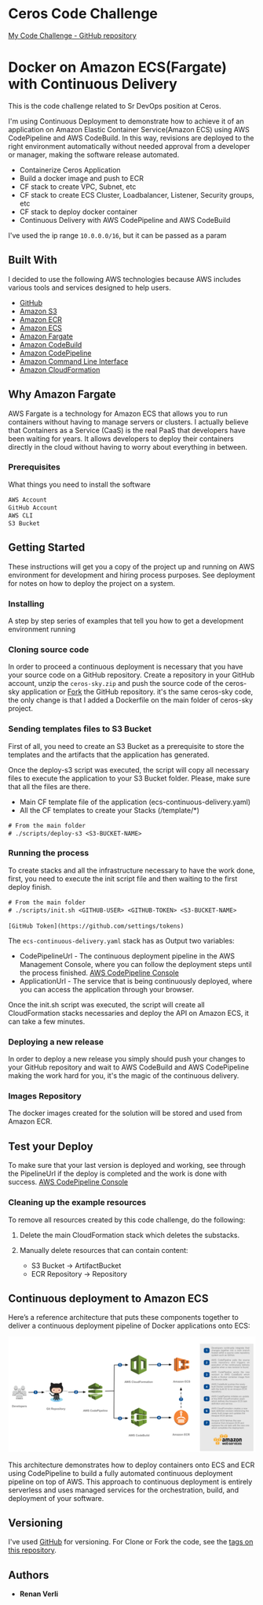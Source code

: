 # Ceros Code Challenge

[My Code Challenge - GitHub repository](https://github.com/rverli/ecs-fargate-continuous-deployment.git)

# Docker on Amazon ECS(Fargate) with Continuous Delivery

This is the code challenge related to Sr DevOps position at Ceros. 

I'm using Continuous Deployment to demonstrate how to achieve it of an application on Amazon Elastic
Container Service(Amazon ECS) using AWS CodePipeline and AWS CodeBuild. In this way, revisions are deployed to the right environment automatically without needed approval from a developer or manager, making the software release automated.

- Containerize Ceros Application
- Build a docker image and push to ECR
- CF stack to create VPC, Subnet, etc
- CF stack to create ECS Cluster, Loadbalancer, Listener, Security groups, etc
- CF stack to deploy docker container
- Continuous Delivery with AWS CodePipeline and AWS CodeBuild

I've used the ip range `10.0.0.0/16`, but it can be passed as a param

## Built With

I decided to use the following AWS technologies because AWS includes various tools and services designed to help users.

* [GitHub](https://github.com/)
* [Amazon S3](https://aws.amazon.com/s3/)
* [Amazon ECR](https://aws.amazon.com/ecr/)
* [Amazon ECS](https://aws.amazon.com/ecs/)
* [Amazon Fargate](https://aws.amazon.com/fargate/)
* [Amazon CodeBuild](https://aws.amazon.com/codebuild/)
* [Amazon CodePipeline](https://aws.amazon.com/codepipeline/)
* [Amazon Command Line Interface](https://aws.amazon.com/cli/)
* [Amazon CloudFormation](https://aws.amazon.com/pt/cloudformation/)

## Why Amazon Fargate

AWS Fargate is a technology for Amazon ECS that allows you to run containers without having to manage servers or clusters.
I actually believe that Containers as a Service (CaaS) is the real PaaS that developers have been waiting for years. It allows developers to deploy their containers directly in the cloud without having to worry about everything in between.

### Prerequisites

What things you need to install the software

```
AWS Account
GitHub Account
AWS CLI
S3 Bucket
```

## Getting Started

These instructions will get you a copy of the project up and running on AWS environment for development and hiring process purposes. See deployment for notes on how to deploy the project on a system.

### Installing

A step by step series of examples that tell you how to get a development environment running

### Cloning source code

In order to proceed a continuous deployment is necessary that you have your source code on a GitHub repository.
Create a repository in your GitHub account, unzip the `ceros-sky.zip` and push the source code of the ceros-sky application or [Fork](https://github.com/rverli/ecs-fargate-continuous-deployment.git) the GitHub repository.
it's the same ceros-sky code, the only change is that I added a Dockerfile on the main folder of ceros-sky
project.

### Sending templates files to S3 Bucket

First of all, you need to create an S3 Bucket as a prerequisite to store the templates and the artifacts that the application has generated.

Once the deploy-s3 script was executed, the script will copy all necessary files to execute the application to your S3 Bucket folder. 
Please, make sure that all the files are there.

- Main CF template file of the application (ecs-continuous-delivery.yaml)
- All the CF templates to create your Stacks (/template/*)

```
# From the main folder
# ./scripts/deploy-s3 <S3-BUCKET-NAME>
```

### Running the process 

To create stacks and all the infrastructure necessary to have the work done, first, you need to execute the 
init script file and then waiting to the first deploy finish.

```
# From the main folder
# ./scripts/init.sh <GITHUB-USER> <GITHUB-TOKEN> <S3-BUCKET-NAME>

[GitHub Token](https://github.com/settings/tokens)
```

The `ecs-continuous-delivery.yaml` stack has as Output two variables:

- CodePipelineUrl - The continuous deployment pipeline in the AWS Management Console, where you can follow the deployment steps until the process finished. [AWS CodePipeline Console](https://console.aws.amazon.com/codesuite/codepipeline/pipelines)
- ApplicationUrl - The service that is being continuously deployed, where you can access the application through
your browser.

Once the init.sh script was executed, the script will create all CloudFormation stacks necessaries and deploy the API on Amazon ECS, it can take a few minutes.

### Deploying a new release

In order to deploy a new release you simply should push your changes to your GitHub repository and wait to AWS CodeBuild and AWS CodePipeline making the work hard for you, it's the magic of the continuous delivery.

### Images Repository

The docker images created for the solution will be stored and used from Amazon ECR.

## Test your Deploy

To make sure that your last version is deployed and working, see through the PipelineUrl if the deploy is completed and the work is done with success. [AWS CodePipeline Console](https://console.aws.amazon.com/codesuite/codepipeline/pipelines)

### Cleaning up the example resources

To remove all resources created by this code challenge, do the following:

1. Delete the main CloudFormation stack which deletes the substacks.
2. Manually delete resources that can contain content:

    - S3 Bucket -> ArtifactBucket
    - ECR Repository -> Repository

## Continuous deployment to Amazon ECS

Here’s a reference architecture that puts these components together to deliver a continuous deployment pipeline of Docker applications onto ECS:

![](images/architecture.png)

This architecture demonstrates how to deploy containers onto ECS and ECR using CodePipeline to build a fully automated continuous deployment pipeline on top of AWS. This approach to continuous deployment is entirely serverless and uses managed services for the orchestration, build, and deployment of your software.

## Versioning

I've used [GitHub](http://github.com/) for versioning. For Clone or Fork the code, see the [tags on this repository](https://github.com/rverli/ecs-fargate-continuous-deployment.git). 

## Authors

* **Renan Verli** 
